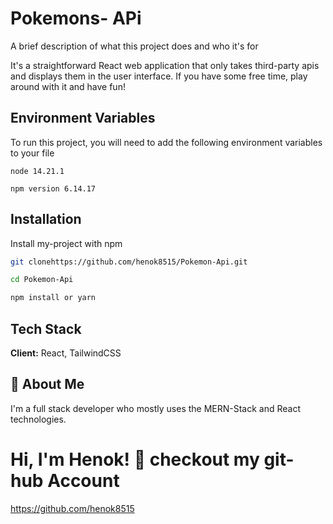 # Pokemons- APi

A brief description of what this project does and who it's for

It's a straightforward React web application that only takes third-party apis and displays them in the user interface. If you have some free time, play around with it and have fun!

## Environment Variables

To run this project, you will need to add the following environment variables to your file

`node 14.21.1`

`npm version 6.14.17
`

## Installation

Install my-project with npm

```bash
git clonehttps://github.com/henok8515/Pokemon-Api.git

cd Pokemon-Api

npm install or yarn
```

## Tech Stack

**Client:** React, TailwindCSS

## 🚀 About Me

I'm a full stack developer who mostly uses the MERN-Stack and React technologies.

# Hi, I'm Henok! 👋 checkout my git-hub Account

https://github.com/henok8515
